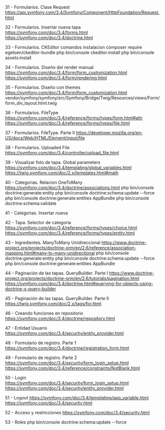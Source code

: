 31 - Formularios. Clase Request
  https://api.symfony.com/3.4/Symfony/Component/HttpFoundation/Request.html

32 - Formularios. Insertar nueva tapa
  https://symfony.com/doc/3.4/forms.html
  https://symfony.com/doc/3.4/doctrine.html

33 - Formularios. CKEditor 
   comandos instalacion
      composer require egeloen/ckeditor-bundle
      php bin/console ckeditor:install
      php bin/console assets:install

34 - Formularios. Diseño del render manual
  https://symfony.com/doc/3.4/form/form_customization.html
  https://symfony.com/doc/3.4/form/rendering.html

35 - Formularios. Diseño con themes
  https://symfony.com/doc/3.4/form/form_customization.html
  vendor/symfony/symfony/src/Symfony/Bridge/Twig/Resources/views/Form/form_div_layout.html.twig

36 - Formularios. FileType
    https://symfony.com/doc/3.4/reference/forms/types/form.html#attr
    https://symfony.com/doc/3.4/reference/forms/types/file.html

37 - Formularios. FileType. Parte II
    https://developer.mozilla.org/en-US/docs/Web/HTML/Element/input/file    

38 - Formularios. Uploaded File
    https://symfony.com/doc/3.4/controller/upload_file.html

39 - Visualizar foto de tapa. Global parameters
    https://symfony.com/doc/3.4/templating/global_variables.html
    https://twig.symfony.com/doc/2.x/templates.html#math

40 - Categorias. Relacion OneToMany
    https://symfony.com/doc/3.4/doctrine/associations.html
      php bin/console doctrine:generate:entity
      php bin/console doctrine:schema:update --force
      php bin/console doctrine:generate:entities AppBundle
      php bin/console doctrine:schema:validate

41 - Categorias. Insertar nueva

42 - Tapa. Selector de categoria
    https://symfony.com/doc/3.4/reference/forms/types/choice.html
    https://symfony.com/doc/3.4/reference/forms/types/entity.html

43 - Ingredientes. ManyToMany Unidireccional
    https://www.doctrine-project.org/projects/doctrine-orm/en/2.6/reference/association-mapping.html#many-to-many-unidirectional
    php bin/console doctrine:generate:entity
    php bin/console doctrine:schema:update --force
    php bin/console doctrine:generate:entities AppBundle

44 - Paginación de las tapas. QueryBuilder. Parte I
    https://www.doctrine-project.org/projects/doctrine-orm/en/2.6/tutorials/pagination.html
    https://symfony.com/doc/3.4/doctrine.html#querying-for-objects-using-doctrine-s-query-builder

45 - Paginación de las tapas. QueryBuilder. Parte II
    https://twig.symfony.com/doc/2.x/tags/for.html    

46 - Creando funciones en repositorio
    https://symfony.com/doc/3.4/doctrine/repository.html

47 - Entidad Usuario
  https://symfony.com/doc/3.4/security/entity_provider.html    

48 - Formulario de registro. Parte 1
  https://symfony.com/doc/3.4/doctrine/registration_form.html

49 - Formulario de registro. Parte 2
  https://symfony.com/doc/3.4/security/form_login_setup.html
  https://symfony.com/doc/3.4/reference/constraints/NotBlank.html

50 - Login  
  https://symfony.com/doc/3.4/security/form_login_setup.html
  https://symfony.com/doc/3.4/security/entity_provider.html

51 - Logout
  https://symfony.com/doc/3.4/templating/app_variable.html
  https://symfony.com/doc/3.4/security.html

52 - Acceso y restricciones
  https://symfony.com/doc/3.4/security.html

53 - Roles
  php bin/console doctrine:schema:update --force

  